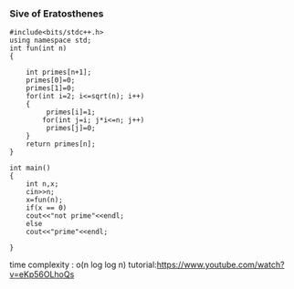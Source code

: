 ###  Sive of Eratosthenes
    #include<bits/stdc++.h>
    using namespace std;
    int fun(int n)
    {

        int primes[n+1];
        primes[0]=0;
        primes[1]=0;
        for(int i=2; i<=sqrt(n); i++)
        {
             primes[i]=1;
            for(int j=i; j*i<=n; j++)
             primes[j]=0;
        }
        return primes[n];
    }
    
    int main()
    {
        int n,x;
        cin>>n;
        x=fun(n);
        if(x == 0)
        cout<<"not prime"<<endl;
        else
        cout<<"prime"<<endl;

    }
time complexity : o(n log log n)
tutorial:https://www.youtube.com/watch?v=eKp56OLhoQs
